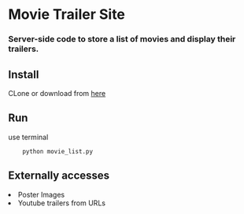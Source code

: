 # Movie Trailer Site
<h3>Server-side code to store a list of movies and display their trailers.</h3>

## Install

CLone or download from [here](https://github.com/SyedHimaayath/movie-trailer-site.git)

## Run

use terminal 
```
	python movie_list.py
```

<h2>Externally accesses</h2>
<li>Poster Images</li>
<li>Youtube trailers from URLs</li>